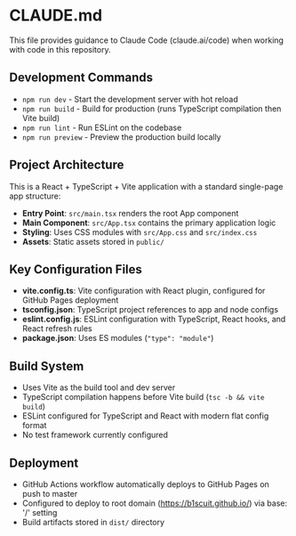 # CLAUDE.md

This file provides guidance to Claude Code (claude.ai/code) when working with code in this repository.

## Development Commands

- `npm run dev` - Start the development server with hot reload
- `npm run build` - Build for production (runs TypeScript compilation then Vite build)
- `npm run lint` - Run ESLint on the codebase
- `npm run preview` - Preview the production build locally

## Project Architecture

This is a React + TypeScript + Vite application with a standard single-page app structure:

- **Entry Point**: `src/main.tsx` renders the root App component
- **Main Component**: `src/App.tsx` contains the primary application logic
- **Styling**: Uses CSS modules with `src/App.css` and `src/index.css`
- **Assets**: Static assets stored in `public/`

## Key Configuration Files

- **vite.config.ts**: Vite configuration with React plugin, configured for GitHub Pages deployment
- **tsconfig.json**: TypeScript project references to app and node configs
- **eslint.config.js**: ESLint configuration with TypeScript, React hooks, and React refresh rules
- **package.json**: Uses ES modules (`"type": "module"`)

## Build System

- Uses Vite as the build tool and dev server
- TypeScript compilation happens before Vite build (`tsc -b && vite build`)
- ESLint configured for TypeScript and React with modern flat config format
- No test framework currently configured

## Deployment

- GitHub Actions workflow automatically deploys to GitHub Pages on push to master
- Configured to deploy to root domain (https://b1scuit.github.io/) via base: '/' setting
- Build artifacts stored in `dist/` directory